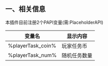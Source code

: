 ## 一、相关信息

本插件目前注册2个PAPI变量(需:PlaceholderAPI)

| 变量名               | 显示内容   |
|-------------------|--------|
| %playerTask_coin% | 玩家任务币  |
| %playerTask_num%  | 随机任务数量 |


